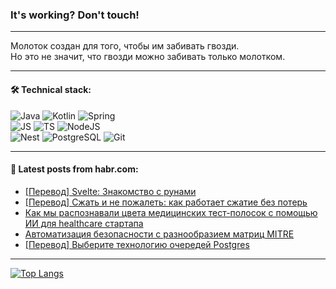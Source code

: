 ### It's working? Don't touch!

---
Молоток создан для того, чтобы им забивать гвозди. <br>
Но это не значит, что гвозди можно забивать только молотком.

---

#### 🛠️ Technical stack:

![Java](https://img.shields.io/badge/Java-informational?logo=Oracle&style=flat&logoColor=white&color=FF4500)
![Kotlin](https://img.shields.io/badge/Kotlin-informational?logo=Kotlin&style=flat&logoColor=white&color=774D97)
![Spring](https://img.shields.io/badge/SpringBoot-informational?logo=SpringBoot&style=flat&logoColor=white&color=6DB33F) <br>
![JS](https://img.shields.io/badge/JS-informational?logo=javaScript&style=flat&logoColor=black&color=F7Df1E)
![TS](https://img.shields.io/badge/TypeScript-informational?logo=typeScript&style=flat&logoColor=black&color=0667A8)
![NodeJS](https://img.shields.io/badge/NodeJS-informational?logo=node.js&style=flat&logoColor=white&color=70A760) <br>
![Nest](https://img.shields.io/badge/NestJS-informational?logo=NestJS&style=flat&logoColor=white&color=E0234E)
![PostgreSQL](https://img.shields.io/badge/PostgreSQL-informational?logo=PostgreSQL&style=flat&logoColor=white&color=DAA520)
![Git](https://img.shields.io/badge/Git-informational?logo=git&style=flat&logoColor=white&color=778899)

___

#### 💬 Latest posts from habr.com:

<!-- BLOG-POST-LIST:START -->
- [[Перевод] Svelte: Знакомство с рунами](https://habr.com/ru/articles/763256/?utm_source=habrahabr&utm_medium=rss&utm_campaign=763256)
- [[Перевод] Сжать и не пожалеть: как работает сжатие без потерь](https://habr.com/ru/articles/763248/?utm_source=habrahabr&utm_medium=rss&utm_campaign=763248)
- [Как мы распознавали цвета медицинских тест-полосок с помощью ИИ для healthcare стартапа](https://habr.com/ru/articles/763224/?utm_source=habrahabr&utm_medium=rss&utm_campaign=763224)
- [Автоматизация безопасности с разнообразием матриц MITRE](https://habr.com/ru/companies/securityvison/articles/763218/?utm_source=habrahabr&utm_medium=rss&utm_campaign=763218)
- [[Перевод] Выберите технологию очередей Postgres](https://habr.com/ru/articles/763188/?utm_source=habrahabr&utm_medium=rss&utm_campaign=763188)
<!-- BLOG-POST-LIST:END -->

---
[![Top Langs](https://github-readme-stats-git-master-advtsetting-gmailcom.vercel.app/api/top-langs/?username=zloylis&langs_count=10&hide_title=false&title_color=e6edf3&size_weight=0.5&count_weight=0.5&layout=compact&hide_border=true&theme=dracula)](https://github.com/zloylis)

<!-- ![GitHub stats](https://github-readme-stats-git-master-advtsetting-gmailcom.vercel.app/api?username=zloylis&show_icons=true&hide_border=true&theme=dracula&hide_title=true&include_all_commits=true&count_private=true&hide=contribs&hide_rank=true) -->
